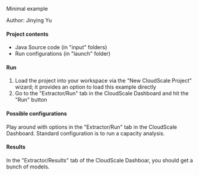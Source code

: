 Minimal example 

Author: Jinying Yu

#### Project contents 

- Java Source code (in "input"  folders)
- Run configurations (in "launch" folder)

#### Run
1. Load the project into your workspace via the "New CloudScale Project" wizard; it provides an option to load this example directly
2. Go to the "Extractor/Run" tab in the CloudScale Dashboard and hit the "Run" button

#### Possible configurations 
Play around with options in the "Extractor/Run" tab in the CloudScale Dashboard. Standard configuration is to run a capacity analysis.

#### Results
In the "Extractor/Results" tab of the CloudScale Dashboar, you should get a bunch of models.





